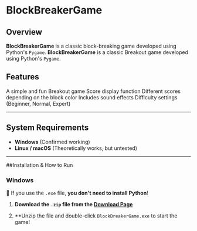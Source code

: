 # BlockBreakerGame

## Overview
**BlockBreakerGame** is a classic block-breaking game developed using Python's `Pygame`.
**BlockBreakerGame** is a classic Breakout game developed using Python's `Pygame`.

## Features
A simple and fun Breakout game
Score display function
Different scores depending on the block color
Includes sound effects
Difficulty settings (Beginner, Normal, Expert)

---

## System Requirements
- **Windows** (Confirmed working)
- **Linux / macOS** (Theoretically works, but untested)

---

##Installation & How to Run

### **Windows**
🔹 If you use the `.exe` file, **you don't need to install Python**!

1. **Download the `.zip` file from the [Download Page](https://github.com/toshi109/BlockBreakerGame/releases)**

2. **Unzip the file and double-click `BlockBreakerGame.exe` to start the game!
